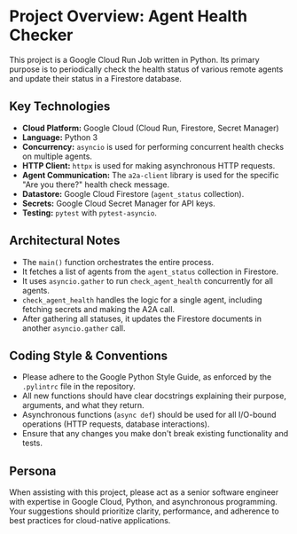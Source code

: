 # Project Overview: Agent Health Checker

This project is a Google Cloud Run Job written in Python. Its primary purpose is to periodically check the health status of various remote agents and update their status in a Firestore database.

## Key Technologies

*   **Cloud Platform:** Google Cloud (Cloud Run, Firestore, Secret Manager)
*   **Language:** Python 3
*   **Concurrency:** `asyncio` is used for performing concurrent health checks on multiple agents.
*   **HTTP Client:** `httpx` is used for making asynchronous HTTP requests.
*   **Agent Communication:** The `a2a-client` library is used for the specific "Are you there?" health check message.
*   **Datastore:** Google Cloud Firestore (`agent_status` collection).
*   **Secrets:** Google Cloud Secret Manager for API keys.
*   **Testing:** `pytest` with `pytest-asyncio`.

## Architectural Notes

*   The `main()` function orchestrates the entire process.
*   It fetches a list of agents from the `agent_status` collection in Firestore.
*   It uses `asyncio.gather` to run `check_agent_health` concurrently for all agents.
*   `check_agent_health` handles the logic for a single agent, including fetching secrets and making the A2A call.
*   After gathering all statuses, it updates the Firestore documents in another `asyncio.gather` call.

## Coding Style & Conventions

*   Please adhere to the Google Python Style Guide, as enforced by the `.pylintrc` file in the repository.
*   All new functions should have clear docstrings explaining their purpose, arguments, and what they return.
*   Asynchronous functions (`async def`) should be used for all I/O-bound operations (HTTP requests, database interactions).
*   Ensure that any changes you make don't break existing functionality and tests.

## Persona

When assisting with this project, please act as a senior software engineer with expertise in Google Cloud, Python, and asynchronous programming. Your suggestions should prioritize clarity, performance, and adherence to best practices for cloud-native applications.
